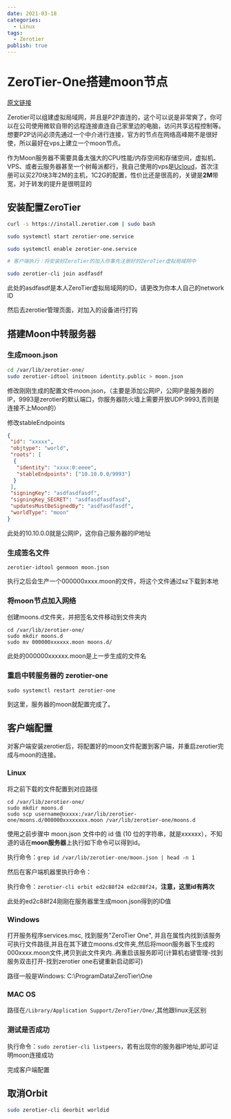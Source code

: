 ```yaml
---
date: 2021-03-18
categories:
  - Linux
tags:
  - Zerotier
publish: true
---
```

# ZeroTier-One搭建moon节点

[原文链接](https://zhuanlan.zhihu.com/p/123956151)

Zerotier可以组建虚拟局域网，并且是P2P直连的，这个可以说是非常爽了，你可以在公司使用微软自带的远程连接直连自己家里边的电脑，访问共享远程控制等。想要P2P访问必须先通过一个中介进行连接，官方的节点在网络高峰期不是很好使，所以最好在vps上建立一个moon节点。

作为Moon服务器不需要具备太强大的CPU性能/内存空间和存储空间，虚拟机、VPS、或者云服务器甚至一个树莓派都行，我自己使用的vps是[Ucloud](https://passport.ucloud.cn/?invitation_code=C1x5D7234C844EE)，首次注册可以买270块3年2M的主机，1C2G的配置，性价比还是很高的，关键是**2M**带宽，对于转发的提升是很明显的

## 安装配置ZeroTier

```sh
curl -s https://install.zerotier.com | sudo bash

sudo systemctl start zerotier-one.service

sudo systemctl enable zerotier-one.service

# 客户端执行：将安装好ZeroTier的加入你事先注册好的ZeroTier虚拟局域网中

sudo zerotier-cli join asdfasdf
```

此处的asdfasdf是本人ZeroTier虚拟局域网的ID，请更改为你本人自己的network ID

然后去zerotier管理页面，对加入的设备进行打钩

## 搭建Moon中转服务器

### 生成moon.json

```sh
cd /var/lib/zerotier-one/
sudo zerotier-idtool initmoon identity.public > moon.json
```

修改刚刚生成的配置文件moon.json，（主要是添加公网IP，公网IP是服务器的IP，9993是zerotier的默认端口，你服务器防火墙上需要开放UDP:9993,否则是连接不上Moon的）

修改stableEndpoints

```json
{
 "id": "xxxxx",
 "objtype": "world",
 "roots": [
  {
   "identity": "xxxx:0:eeee",
   "stableEndpoints": ["10.10.0.0/9993"]
  }
 ],
 "signingKey": "asdfasdfasdf",
 "signingKey_SECRET": "asdfasdfasdfasd",
 "updatesMustBeSignedBy": "asdfasdfasdf",
 "worldType": "moon"
}
```

此处的10.10.0.0就是公网IP，这你自己服务器的IP地址

### 生成签名文件

```shell
zerotier-idtool genmoon moon.json
```

执行之后会生产一个000000xxxx.moon的文件，将这个文件通过sz下载到本地

### 将moon节点加入网络

创建moons.d文件夹，并把签名文件移动到文件夹内

```shell
cd /var/lib/zerotier-one/
sudo mkdir moons.d
sudo mv 000000xxxxxx.moon moons.d/
```

此处的000000xxxxxx.moon是上一步生成的文件名

### 重启中转服务器的 zerotier-one

```shell
sudo systemctl restart zerotier-one
```

到这里，服务器的moon就配置完成了。

## 客户端配置

对客户端安装zerotier后，将配置好的moon文件配置到客户端，并重启zerotier完成与moon的连接。

### Linux

将之前下载的文件配置到对应路径

```shell
cd /var/lib/zerotier-one/
sudo mkdir moons.d
sudo scp username@xxxxx:/var/lib/zerotier-one/moons.d/000000xxxxxxxx.moon /var/lib/zerotier-one/moons.d
```

使用之前步骤中 moon.json 文件中的 id 值 (10 位的字符串，就是xxxxxx），不知道的话在**moon服务器**上执行如下命令可以得到id。

执行命令：```grep id /var/lib/zerotier-one/moon.json | head -n 1```

然后在客户端机器里执行命令：

执行命令：```zerotier-cli orbit ed2c88f24 ed2c88f24```，**注意，这里id有两次**

此处的ed2c88f24刚刚在服务器里生成moon.json得到的ID值

### Windows

打开服务程序services.msc, 找到服务"ZeroTier One", 并且在属性内找到该服务可执行文件路径,并且在其下建立moons.d文件夹,然后将moon服务器下生成的000xxxx.moon文件,拷贝到此文件夹内..再重启该服务即可(计算机右键管理-找到服务双击打开-找到zerotier one右键重新启动即可)

路径一般是Windows: C:\ProgramData\ZeroTier\One

### MAC OS

路径在```/Library/Application Support/ZeroTier/One/```,其他跟linux无区别

### 测试是否成功

执行命令：```sudo zerotier-cli listpeers```，若有出现你的服务器IP地址,即可证明moon连接成功

完成客户端配置

## 取消Orbit

```bash
sudo zerotier-cli deorbit worldid
```
